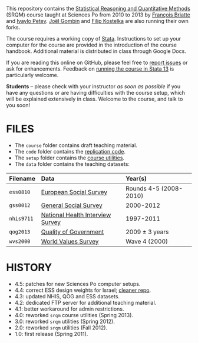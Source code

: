 This repository contains the [Statistical Reasoning and Quantitative Methods][srqm] (SRQM) course taught at Sciences Po from 2010 to 2013 by [François Briatte][fb] and [Ivaylo Petev][ip]. [Joël Gombin][jg] and [Filip Kostelka][fk] are also running their own forks.

[srqm]: http://f.briatte.org/teaching/quanti/
[fb]: http://f.briatte.org/
[jg]: http://joelgombin.fr/
[ip]: http://ipetev.org/
[fk]: http://www.cee.sciences-po.fr/en/le-centre/phd-and-new-doctors/phd-candidates/153-filip-kostelka.html

The course requires a working copy of [Stata][stata]. Instructions to set up your computer for the course are provided in the introduction of the course handbook. Additional material is distributed in class through Google Docs.

If you are reading this online on GitHub, please feel free to [report issues][issues] or ask for enhancements. Feedback on [running the course in Stata 13](https://github.com/briatte/srqm/issues/12) is particularly welcome.

__Students__ – please check with your instructor _as soon as possible_ if you have any questions or are having difficulties with the course setup, which will be explained extensively in class. Welcome to the course, and talk to you soon!

[stata]: http://www.stata.com/

# FILES

* The `course` folder contains draft teaching material.
* The `code` folder contains the [replication code][wiki-code].
* The `setup` folder contains the [course utilities][wiki-utils].
* The `data` folder contains the teaching datasets:

| Filename       | Data                                  | Year(s)        |
|:---------------|:--------------------------------------|:---------------|
| `ess0810`      | [European Social Survey][ess]         | Rounds 4-5 (2008-2010) |
| `gss0012`      | [General Social Survey][gss]          | 2000-2012      |
| `nhis9711`     | [National Health Interview Survey][nhis] | 1997-2011   |
| `qog2013`      | [Quality of Government][qog]          | 2009 ± 3 years |
| `wvs2000`      | [World Values Survey][wvs]            | Wave 4 (2000)  |

[ess]: http://www.europeansocialsurvey.org/
[gss]: http://www3.norc.org/GSS+Website/
[nhis]: http://www.cdc.gov/nchs/nhis.htm
[qog]: http://www.qog.pol.gu.se/data/datadownloads/qogstandarddata/
[wvs]: http://www.worldvaluessurvey.org/

[issues]: https://github.com/briatte/srqm/issues
[wiki-code]: https://github.com/briatte/srqm/wiki/code
[wiki-utils]: https://github.com/briatte/srqm/wiki/course-utilities

# HISTORY

* 4.5: patches for new Sciences Po computer setups.
* 4.4: correct ESS design weights for Israel; [cleaner repo](http://rtyley.github.io/bfg-repo-cleaner/).
* 4.3: updated NHIS, QOG and ESS datasets.
* 4.2: dedicated FTP server for additional teaching material.
* 4.1: better workaround for admin restrictions.
* 4.0: reworked `srqm` course utilities (Spring 2013).
* 3.0: reworked `srqm` utilities (Spring 2012).
* 2.0: reworked `srqm` utilities (Fall 2012).
* 1.0: first release (Spring 2011).
